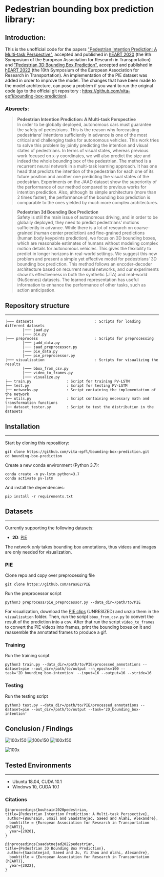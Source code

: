 # Pedestrian bounding box prediction library: <br/>
## Introduction:
This is the unofficial code for the papers ["Pedestrian Intention Prediction: A Multi-task Perspective"](https://arxiv.org/abs/2010.10270), accepted and published in [hEART 2020](http://www.heart-web.org/) (the 9th Symposium of the European Association for Research in Transportation) and ["Pedestrian 3D Bounding Box Prediction"](https://arxiv.org/abs/2010.10270), accepted and published in [hEART 2022](http://www.heart-web.org/) (the 10th Symposium of the European Association for Research in Transportation). An implementation of the PIE dataset was added in order to improve the model. The changes that have been made to the model architecture, can pose a problem if you want to run the original code (go to the official git repository : https://github.com/vita-epfl/bounding-box-prediction). 

### _Absracts_:
> __Pedestrian Intention Prediction: A Multi-task Perspective__<br /> 
> In order to be globally deployed, autonomous cars must guarantee the safety of pedestrians. This is the reason why forecasting pedestrians' intentions sufficiently in advance is one of the most critical and challenging tasks for autonomous vehicles.
> This work tries to solve this problem by jointly predicting the intention and visual states of pedestrians.
> In terms of visual states, whereas previous work focused on x-y coordinates, we will also predict the size and indeed the whole bounding box of the pedestrian.
> The method is a recurrent neural network in a multi-task learning approach. It has one head that predicts the intention of the pedestrian for each one of its future position and another one predicting the visual states of the pedestrian.
> Experiments on the JAAD dataset show the superiority of the performance of our method compared to previous works for intention prediction.
> Also, although its simple architecture (more than 2 times faster), the performance of the bounding box prediction is comparable to the ones yielded by much more complex architectures.

> __Pedestrian 3d Bounding Box Prediction__<br /> 
> Safety is still the main issue of autonomous driving, and in order to be globally deployed, they need to predict pedestrians’ motions sufficiently in advance. 
> While there is a lot of research on coarse-grained (human center prediction) and fine-grained predictions (human body keypoints prediction), we focus on 3D bounding boxes, which are reasonable estimates of humans without modeling complex motion details for autonomous vehicles. 
> This gives the flexibility to predict in longer horizons in real-world settings. We suggest this new problem and present a simple yet effective model for pedestrians’ 3D bounding box prediction. 
> This method follows an encoder-decoder architecture based on recurrent neural networks, and our experiments show its effectiveness in both the synthetic (JTA) and real-world (NuScenes) datasets. 
> The learned representation has useful information to enhance the performance of other tasks, such as action anticipation.

## Repository structure
------------
    |─── datasets                            : Scripts for loading different datasets
            |─── jaad.py
            |─── pie.py
    |─── preprocess                          : Scripts for preprocessing
            |─── jadd_data.py
            |─── jaad_preprocessor.py
            |─── pie_data.py 
            |─── pie_preprocessor.py     
    |─── visualization                       : Scripts for visualizing the results  
            |─── bbox_from_csv.py   
            |─── video_to_frames.py 
            |─── visualize.py                     
    ├── train.py                : Script for training PV-LSTM  
    ├── test.py                 : Script for testing PV-LSTM  
    ├── networks.py             : Script containing the implementation of the network
    ├── utils.py                : Script containing necessary math and transformation functions
    |── dataset_tester.py       : Script to test the distribution in the datasets

## Installation
------------
Start by cloning this repositiory:
```
git clone https://github.com/vita-epfl/bounding-box-prediction.git
cd bounding-box-prediction
```
Create a new conda environment (Python 3.7):
```
conda create -n pv-lstm python=3.7
conda activate pv-lstm
```
And install the dependencies:
```
pip install -r requirements.txt
```

## Datasets
------------
Currently supporting the following datasets:
* __2D__: [PIE](https://data.nvision2.eecs.yorku.ca/PIE_dataset/)

The network _only_ takes bounding box annotations, thus videos and images are only needed for visualization. 

### PIE
  Clone repo and copy over preprocessing file
  ```
  git clone https://github.com/aras62/PIE
  ```
  Run the preprocessor script
  ``` 
  python3 preprocess/pie_preprocessor.py --data_dir=/path/to/PIE
  ```
  For visualization, download the [PIE clips](http://data.nvision2.eecs.yorku.ca/PIE_dataset/) (UNRESIZED) and unzip them in the `vizualization` folder. Then, run the script `bbox_from_csv.py` to convert the result of the prediction into a csv. After that run the script `video_to_frames` to convert the PIE videos into frames, print the bounding boxes on it and reassemble the annotated frames to produce a gif.

### Training
Run the training script
  ```
  python3 train.py --data_dir=/path/to/PIE/processed_annotations --dataset=pie --out_dir=/path/to/output --n_epochs=100 --task='2D_bounding_box-intention' --input=16 --output=16 --stride=16
  ```

### Testing
Run the testing script
  ```
  python3 test.py --data_dir=/path/to/PIE/processed_annotations --dataset=pie --out_dir=/path/to/output --task='2D_bounding_box-intention'
  ```

## Conclusion / Findings

![100x150](Images/Pie_distributions/test.png)
![100x150](Images/Pie_distributions/train.png)
![100x150](Images/Pie_distributions/val.png)

![100x](Images/pie_jaad_charts/trpie_tsjaad.png)

## Tested Environments
------------
  * Ubuntu 18.04, CUDA 10.1
  * Windows 10, CUDA 10.1



### Citations

```
@inproceedings{bouhsain2020pedestrian,
title={Pedestrian Intention Prediction: A Multi-task Perspective},
 author={Bouhsain, Smail and Saadatnejad, Saeed and Alahi, Alexandre},
  booktitle = {European Association for Research in Transportation  (hEART)},
  year={2020},
}
```

```
@inproceedings{saadatnejad2022pedestrian,
title={Pedestrian 3D Bounding Box Prediction},
 author={Saadatnejad, Saeed and Ju, Yi Zhou and Alahi, Alexandre},
  booktitle = {European Association for Research in Transportation  (hEART)},
  year={2022},
}
```
